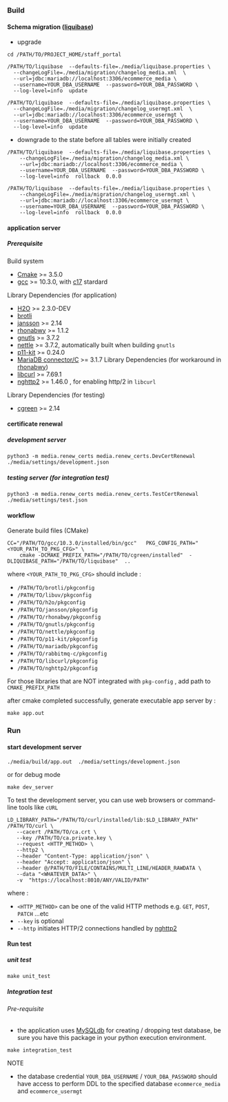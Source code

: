 
### Build
#### Schema migration ([liquibase](https://github.com/liquibase/liquibase))
* upgrade
```
cd /PATH/TO/PROJECT_HOME/staff_portal

/PATH/TO/liquibase  --defaults-file=./media/liquibase.properties \
  --changeLogFile=./media/migration/changelog_media.xml  \
  --url=jdbc:mariadb://localhost:3306/ecommerce_media \
  --username=YOUR_DBA_USERNAME  --password=YOUR_DBA_PASSWORD \
  --log-level=info  update

/PATH/TO/liquibase  --defaults-file=./media/liquibase.properties \
  --changeLogFile=./media/migration/changelog_usermgt.xml  \
  --url=jdbc:mariadb://localhost:3306/ecommerce_usermgt \
  --username=YOUR_DBA_USERNAME  --password=YOUR_DBA_PASSWORD \
  --log-level=info  update
```

* downgrade to the state before all tables were initially created
```
/PATH/TO/liquibase  --defaults-file=./media/liquibase.properties \
    --changeLogFile=./media/migration/changelog_media.xml \
    --url=jdbc:mariadb://localhost:3306/ecommerce_media \
    --username=YOUR_DBA_USERNAME  --password=YOUR_DBA_PASSWORD \
    --log-level=info  rollback  0.0.0

/PATH/TO/liquibase  --defaults-file=./media/liquibase.properties \
    --changeLogFile=./media/migration/changelog_usermgt.xml \
    --url=jdbc:mariadb://localhost:3306/ecommerce_usermgt \
    --username=YOUR_DBA_USERNAME  --password=YOUR_DBA_PASSWORD \
    --log-level=info  rollback  0.0.0
```

#### application server
##### Prerequisite
Build system
* [Cmake](https://cmake.org/cmake/help/latest/index.html) >= 3.5.0
* [gcc](https://gcc.gnu.org/onlinedocs/) >= 10.3.0, with [c17](https://en.wikipedia.org/wiki/C17_(C_standard_revision)) stardard

Library Dependencies (for application)
* [H2O](https://github.com/h2o/h2o) >= 2.3.0-DEV
* [brotli](https://github.com/google/brotli)
* [jansson](https://github.com/akheron/jansson) >= 2.14
* [rhonabwy](https://github.com/babelouest/rhonabwy) >= 1.1.2
* [gnutls](https://github.com/gnutls/gnutls) >= 3.7.2
* [nettle](https://github.com/gnutls/nettle) >= 3.7.2, automatically built when building `gnutls`
* [p11-kit](https://github.com/p11-glue/p11-kit) >= 0.24.0
* [MariaDB connector/C](https://github.com/mariadb-corporation/mariadb-connector-c) >= 3.1.7
Library Dependencies (for workaround in [rhonabwy](https://github.com/babelouest/rhonabwy))
* [libcurl](https://github.com/curl/curl) >= 7.69.1
* [nghttp2](https://github.com/nghttp2/nghttp2) >= 1.46.0 , for enabling http/2 in `libcurl`

Library Dependencies (for testing)
* [cgreen](https://github.com/cgreen-devs/cgreen) >= 2.14


#### certificate renewal
##### development server
```
python3 -m media.renew_certs media.renew_certs.DevCertRenewal  ./media/settings/development.json
```
##### testing server (for integration test)
```
python3 -m media.renew_certs media.renew_certs.TestCertRenewal  ./media/settings/test.json
```

#### workflow
Generate build files (CMake)
```
CC="/PATH/TO/gcc/10.3.0/installed/bin/gcc"   PKG_CONFIG_PATH="<YOUR_PATH_TO_PKG_CFG>" \
    cmake -DCMAKE_PREFIX_PATH="/PATH/TO/cgreen/installed"  -DLIQUIBASE_PATH="/PATH/TO/liquibase"  ..
```
where `<YOUR_PATH_TO_PKG_CFG>` should include :
* `/PATH/TO/brotli/pkgconfig`
* `/PATH/TO/libuv/pkgconfig`
* `/PATH/TO/h2o/pkgconfig`
* `/PATH/TO/jansson/pkgconfig`
* `/PATH/TO/rhonabwy/pkgconfig`
* `/PATH/TO/gnutls/pkgconfig`
* `/PATH/TO/nettle/pkgconfig`
* `/PATH/TO/p11-kit/pkgconfig`
* `/PATH/TO/mariadb/pkgconfig`
* `/PATH/TO/rabbitmq-c/pkgconfig`
* `/PATH/TO/libcurl/pkgconfig`
* `/PATH/TO/nghttp2/pkgconfig`

For those libraries that are NOT integrated with `pkg-config` , add path to `CMAKE_PREFIX_PATH`

after cmake completed successfully, generate executable app server by :
```
make app.out
```

### Run
#### start development server
```
./media/build/app.out  ./media/settings/development.json
```
or for debug mode
```
make dev_server
```

To test the development server, you can use web browsers or command-line tools like `cURL`
```
LD_LIBRARY_PATH="/PATH/TO/curl/installed/lib:$LD_LIBRARY_PATH" /PATH/TO/curl \
   --cacert /PATH/TO/ca.crt \
   --key /PATH/TO/ca.private.key \
   --request <HTTP_METHOD> \
   --http2 \
   --header "Content-Type: application/json" \
   --header "Accept: application/json" \
   --header @/PATH/TO/FILE/CONTAINS/MULTI_LINE/HEADER_RAWDATA \
   --data "<WHATEVER_DATA>" \
   -v  "https://localhost:8010/ANY/VALID/PATH"
```
where :
* `<HTTP_METHOD>` can be one of the valid HTTP methods e.g. `GET`, `POST`, `PATCH` ...etc
* `--key` is optional
* `--http` initiates HTTP/2 connections handled by [nghttp2](https://github.com/nghttp2/nghttp2)

#### Run test
##### unit test
```
make unit_test
```
##### Integration test
###### Pre-requisite
* the application uses [MySQLdb](xxx) for creating / dropping test database, be sure you have this package in your python execution environment.
```
make integration_test
```


NOTE
* the database credential `YOUR_DBA_USERNAME` / `YOUR_DBA_PASSWORD` should have access to perform DDL to the specified database `ecommerce_media` and `ecommerce_usermgt` 

